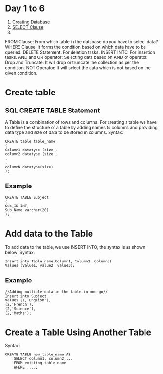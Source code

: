 # Day 1 to 6

 1. [Creating Database](#create)
 2. [SELECT Clause](#select)
 3. 
  FROM Clause: From which table in the database do you have to select data?
  WHERE Clause: It forms the condition based on which data have to be queried.
  DELETE Statement: For deletion tasks.
  INSERT INTO: For insertion tasks.
  AND and OR operator: Selecting data based on AND or operator.
  Drop and Truncate: It will drop or truncate the collection as per the condition.
  NOT Operator: It will select the data which is not based on the given condition.
  
  
# Create table
 ## SQL CREATE TABLE Statement

A Table is a combination of rows and columns. For creating a table we have to define the structure of a table by adding names to columns and providing data type and size of data to be stored in columns.
Syntax:
```
CREATE table table_name
(
Column1 datatype (size),
column2 datatype (size),
.
.
columnN datatype(size)
);
```

## Example
```
CREATE TABLE Subject
(
Sub_ID INT, 
Sub_Name varchar(20)
);
```

# Add data to the Table

To add data to the table, we use INSERT INTO, the syntax is as shown below:
Syntax:
```
Insert into Table_name(Column1, Column2, Column3)
Values (Value1, value2, value3);
```

## Example

```
//Adding multiple data in the table in one go//
Insert into Subject
Values (1,'English'),
(2,'French'),
(2,'Science'),
(2,'Maths');

```
# Create a Table Using Another Table

Syntax:

```
CREATE TABLE new_table_name AS
    SELECT column1, column2,...
    FROM existing_table_name
    WHERE ....;
```
